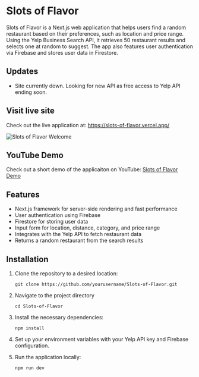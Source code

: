 # Slots of Flavor

Slots of Flavor is a Next.js web application that helps users find a random restaurant based on their preferences, such as location and price range. Using the Yelp Business Search API, it retrieves 50 restaurant results and selects one at random to suggest. The app also features user authentication via Firebase and stores user data in Firestore.

## Updates

- Site currently down. Looking for new API as free access to Yelp API ending soon.

## Visit live site

Check out the live application at: https://slots-of-flavor.vercel.app/

![Slots of Flavor Welcome](https://i.imgur.com/JuBSZvN.jpeg)

## YouTube Demo

Check out a short demo of the applicaiton on YouTube: [Slots of Flavor Demo](https://www.youtube.com/watch?v=iQstPxtEtl0)

## Features

- Next.js framework for server-side rendering and fast performance
- User authentication using Firebase
- Firestore for storing user data
- Input form for location, distance, category, and price range
- Integrates with the Yelp API to fetch restaurant data
- Returns a random restaurant from the search results

## Installation

1. Clone the repository to a desired location:

   ```
   git clone https://github.com/yourusername/Slots-of-Flavor.git
   ```

2. Navigate to the project directory

   ```
   cd Slots-of-Flavor
   ```

3. Install the necessary dependencies:

   ```
   npm install
   ```

4. Set up your environment variables with your Yelp API key and Firebase configuration.

5. Run the application locally:

   ```
   npm run dev
   ```
